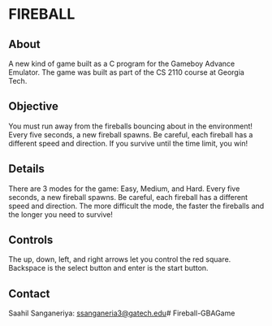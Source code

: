 # FIREBALL

## About
A new kind of game built as a C program for the Gameboy Advance Emulator. The game was built
as part of the CS 2110 course at Georgia Tech.

## Objective
You must run away from the fireballs bouncing about in the environment! Every five seconds,
a new fireball spawns. Be careful, each fireball has a different speed and direction. If you
survive until the time limit, you win!

## Details
There are 3 modes for the game: Easy, Medium, and Hard. Every five seconds, a new fireball
spawns. Be careful, each fireball has a different speed and  direction. The more difficult the
mode, the faster the fireballs and the longer you need to survive!

## Controls
The up, down, left, and right arrows let you control the red square. Backspace is the select button and enter is the start button.

## Contact
Saahil Sanganeriya: [ssanganeria3@gatech.edu](ssanganeria3@gatech.edu)#   F i r e b a l l - G B A G a m e  
 